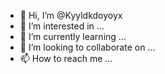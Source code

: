 - 👋 Hi, I’m @Kyyldkdoyoyx
- 👀 I’m interested in ...
- 🌱 I’m currently learning ...
- 💞️ I’m looking to collaborate on ...
- 📫 How to reach me ...

<!---
Kyyldkdoyoyx/Kyyldkdoyoyx is a ✨ special ✨ repository because its `README.md` (this file) appears on your GitHub profile.
You can click the Preview link to take a look at your changes.
--->
